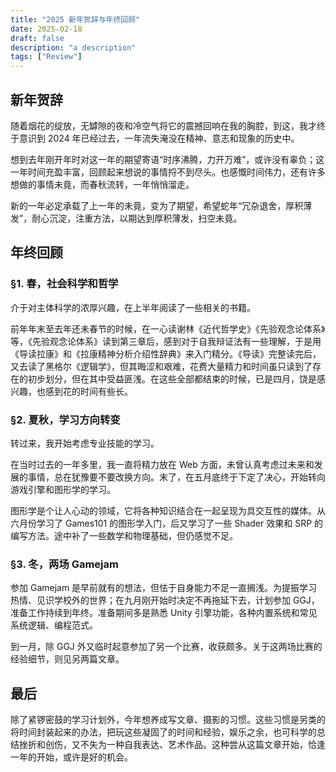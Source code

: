 ```yaml
---
title: "2025 新年贺辞与年终回顾"
date: 2025-02-18
draft: false
description: "a description"
tags: ["Review"]
---
```


## 新年贺辞

随着烟花的绽放，无罅隙的夜和冷空气将它的震撼回响在我的胸腔，到这，我才终于意识到 2024 年已经过去，一年流失淹没在精神、意志和现象的历史中。  

想到去年刚开年时对这一年的期望寄语“时序沸腾，力开万难”，或许没有辜负；这一年时间充盈丰富，回顾起来想说的事情捋不到尽头。也感慨时间伟力，还有许多想做的事情未竟，而春秋流转，一年悄悄溜走。  

新的一年必定承载了上一年的未竟，变为了期望，希望蛇年“冗杂退舍，厚积薄发”，耐心沉淀，注重方法，以期达到厚积薄发，扫空未竟。

## 年终回顾

### §1. 春，社会科学和哲学

介于对主体科学的浓厚兴趣，在上半年阅读了一些相关的书籍。  

前年年末至去年还未春节的时候，在一心读谢林《近代哲学史》《先验观念论体系》等，《先验观念论体系》读到第三章后，感到对于自我辩证法有一些理解，于是用《导读拉康》和《拉康精神分析介绍性辞典》来入门精分。《导读》完整读完后，又去读了黑格尔《逻辑学》，但其晦涩和艰难，花费大量精力和时间虽只读到了存在的初步划分，但在其中受益匪浅。在这些全部都结束的时候，已是四月，饶是感兴趣，也感到花的时间有些长。  

### §2. 夏秋，学习方向转变

转过来，我开始考虑专业技能的学习。  

在当时过去的一年多里，我一直将精力放在 Web 方面，未曾认真考虑过未来和发展的事情，总在犹豫要不要改换方向。末了，在五月底终于下定了决心，开始转向游戏引擎和图形学的学习。

图形学是个让人心动的领域，它将各种知识结合在一起呈现为具交互性的媒体。从六月份学习了 Games101 的图形学入门，后又学习了一些 Shader 效果和 SRP 的编写方法。途中补了一些数学和物理基础，但仍感觉不足。  

### §3. 冬，两场 Gamejam

参加 Gamejam 是早前就有的想法，但怯于自身能力不足一直搁浅。为提振学习热情、见识学校外的世界；在九月刚开始时决定不再拖延下去，计划参加 GGJ，准备工作持续到年终。准备期间多是熟悉 Unity 引擎功能，各种内置系统和常见系统逻辑、编程范式。

到一月，除 GGJ 外又临时起意参加了另一个比赛，收获颇多。关于这两场比赛的经验细节，则见另两篇文章。

## 最后

除了紧锣密鼓的学习计划外，今年想养成写文章、摄影的习惯。这些习惯是另类的将时间封装起来的办法，把玩这些凝固了的时间和经验，娱乐之余，也可科学的总结挫折和创伤，又不失为一种自我表达、艺术作品。这种尝从这篇文章开始，恰逢一年的开始，或许是好的机会。